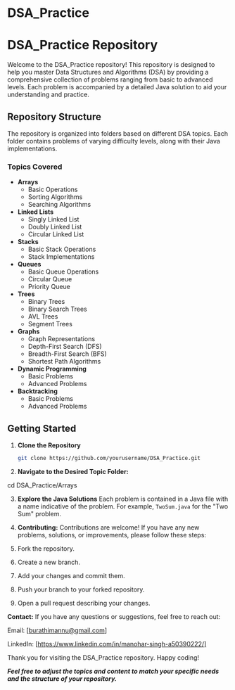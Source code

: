# DSA_Practice

# DSA_Practice Repository

Welcome to the DSA_Practice repository! This repository is designed to help you master Data Structures and Algorithms (DSA) by providing a comprehensive collection of problems ranging from basic to advanced levels. Each problem is accompanied by a detailed Java solution to aid your understanding and practice.

## Repository Structure

The repository is organized into folders based on different DSA topics. Each folder contains problems of varying difficulty levels, along with their Java implementations.

### Topics Covered
- **Arrays**
  - Basic Operations
  - Sorting Algorithms
  - Searching Algorithms
- **Linked Lists**
  - Singly Linked List
  - Doubly Linked List
  - Circular Linked List
- **Stacks**
  - Basic Stack Operations
  - Stack Implementations
- **Queues**
  - Basic Queue Operations
  - Circular Queue
  - Priority Queue
- **Trees**
  - Binary Trees
  - Binary Search Trees
  - AVL Trees
  - Segment Trees
- **Graphs**
  - Graph Representations
  - Depth-First Search (DFS)
  - Breadth-First Search (BFS)
  - Shortest Path Algorithms
- **Dynamic Programming**
  - Basic Problems
  - Advanced Problems
- **Backtracking**
  - Basic Problems
  - Advanced Problems

## Getting Started

1. **Clone the Repository**
   ```bash
   git clone https://github.com/yourusername/DSA_Practice.git

2. **Navigate to the Desired Topic Folder:**
   
cd DSA_Practice/Arrays

   
3. **Explore the Java Solutions**
   Each problem is contained in a Java file with a name indicative of the problem. For example, ```TwoSum.java``` for the "Two Sum" problem.

   
4. **Contributing:**
Contributions are welcome! If you have any new problems, solutions, or improvements, please follow these steps:

 1. Fork the repository.
 2. Create a new branch.
 3. Add your changes and commit them.
 4. Push your branch to your forked repository.
 5. Open a pull request describing your changes.

**Contact:**
If you have any questions or suggestions, feel free to reach out:

Email: [burathimannu@gmail.com]

LinkedIn: [https://www.linkedin.com/in/manohar-singh-a50390222/]

Thank you for visiting the DSA_Practice repository. Happy coding!

***Feel free to adjust the topics and content to match your specific needs and the structure of your repository.***
